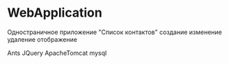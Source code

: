 # WebApplication
Одностраничное приложение "Список контактов" создание изменение удаление отображение 

Ants
JQuery
ApacheTomcat
mysql
